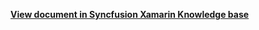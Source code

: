 **[View document in Syncfusion Xamarin Knowledge base](https://www.syncfusion.com/kb/12332/how-to-customize-the-load-more-in-xamarin-forms-listview-sflistview)**
